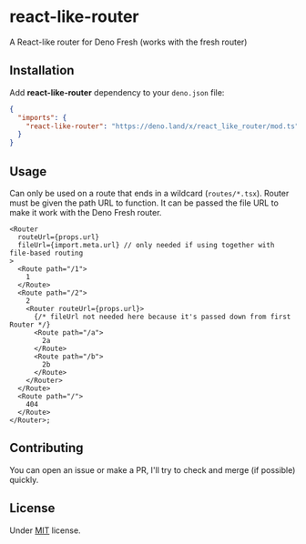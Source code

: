 # react-like-router

A React-like router for Deno Fresh (works with the fresh router)

## Installation

Add **react-like-router** dependency to your `deno.json` file:

```json
{
  "imports": {
    "react-like-router": "https://deno.land/x/react_like_router/mod.ts"
  }
}
```

## Usage

Can only be used on a route that ends in a wildcard (`routes/*.tsx`). Router
must be given the path URL to function. It can be passed the file URL to make it
work with the Deno Fresh router.

```tsx
<Router
  routeUrl={props.url}
  fileUrl={import.meta.url} // only needed if using together with file-based routing
>
  <Route path="/1">
    1
  </Route>
  <Route path="/2">
    2
    <Router routeUrl={props.url}>
      {/* fileUrl not needed here because it's passed down from first Router */}
      <Route path="/a">
        2a
      </Route>
      <Route path="/b">
        2b
      </Route>
    </Router>
  </Route>
  <Route path="/">
    404
  </Route>
</Router>;
```

## Contributing

You can open an issue or make a PR, I'll try to check and merge (if possible)
quickly.

## License

Under [MIT](https://github.com/egmaleta/fresh_layout/blob/main/LICENSE) license.
